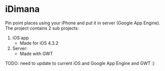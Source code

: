 iDimana
=======

Pin point places using your iPhone and put it in server (Google App Engine). The project contains 2 sub projects: 
1. iOS app
	- Made for iOS 4.3.2
2. Server: 
	- Made with GWT


TODO: need to update to current iOS and Google App Engine and GWT :)